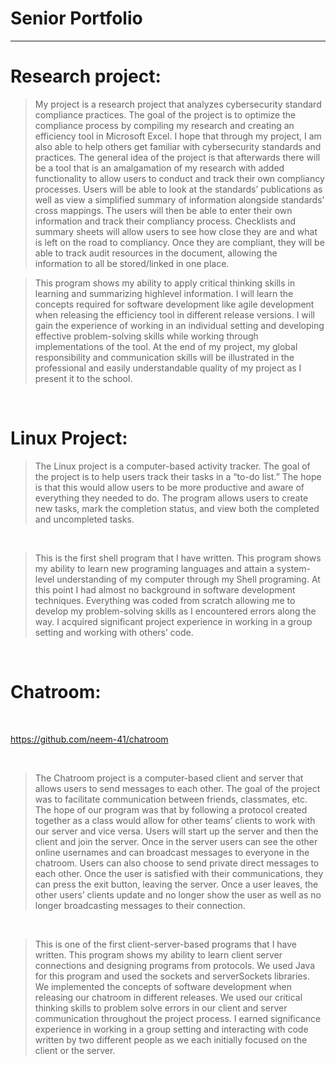 # Senior Portfolio
---
# Research project:

> My project is a research project that analyzes cybersecurity standard compliance practices. The
goal of the project is to optimize the compliance process by compiling my research and creating
an efficiency tool in Microsoft Excel. I hope that through my project, I am also able to help
others get familiar with cybersecurity standards and practices. The general idea of the project
is that afterwards there will be a tool that is an amalgamation of my research with added
functionality to allow users to conduct and track their own compliancy processes. Users will be
able to look at the standards’ publications as well as view a simplified summary of information
alongside standards’ cross mappings. The users will then be able to enter their own
information and track their compliancy process. Checklists and summary sheets will allow users
to see how close they are and what is left on the road to compliancy. Once they are compliant,
they will be able to track audit resources in the document, allowing the information to all be
stored/linked in one place.

> This program shows my ability to apply critical thinking skills in learning and summarizing highlevel
information. I will learn the concepts required for software development like agile
development when releasing the efficiency tool in different release versions. I will gain the
experience of working in an individual setting and developing effective problem-solving skills
while working through implementations of the tool. At the end of my project, my global
responsibility and communication skills will be illustrated in the professional and easily
understandable quality of my project as I present it to the school.

<br>

# Linux Project:
>The Linux project is a computer-based activity tracker. The goal of the project is to help users
track their tasks in a “to-do list.” The hope is that this would allow users to be more productive
and aware of everything they needed to do. The program allows users to create new tasks,
mark the completion status, and view both the completed and uncompleted tasks.

<br>

>This is the first shell program that I have written. This program shows my ability to learn new
programing languages and attain a system-level understanding of my computer through my
Shell programing. At this point I had almost no background in software development
techniques. Everything was coded from scratch allowing me to develop my problem-solving
skills as I encountered errors along the way. I acquired significant project experience in working
in a group setting and working with others’ code.

<br>

# Chatroom:

<br>

https://github.com/neem-41/chatroom

<br>

>The Chatroom project is a computer-based client and server that allows users to send messages
to each other. The goal of the project was to facilitate communication between friends,
classmates, etc. The hope of our program was that by following a protocol created together as
a class would allow for other teams’ clients to work with our server and vice versa. Users will
start up the server and then the client and join the server. Once in the server users can see the
other online usernames and can broadcast messages to everyone in the chatroom. Users can
also choose to send private direct messages to each other. Once the user is satisfied with their
communications, they can press the exit button, leaving the server. Once a user leaves, the
other users’ clients update and no longer show the user as well as no longer broadcasting
messages to their connection.

<br>

>This is one of the first client-server-based programs that I have written. This program shows my
ability to learn client server connections and designing programs from protocols. We used Java
for this program and used the sockets and serverSockets libraries. We implemented the
concepts of software development when releasing our chatroom in different releases. We used
our critical thinking skills to problem solve errors in our client and server communication
throughout the project process. I earned significance experience in working in a group setting
and interacting with code written by two different people as we each initially focused on the
client or the server.
